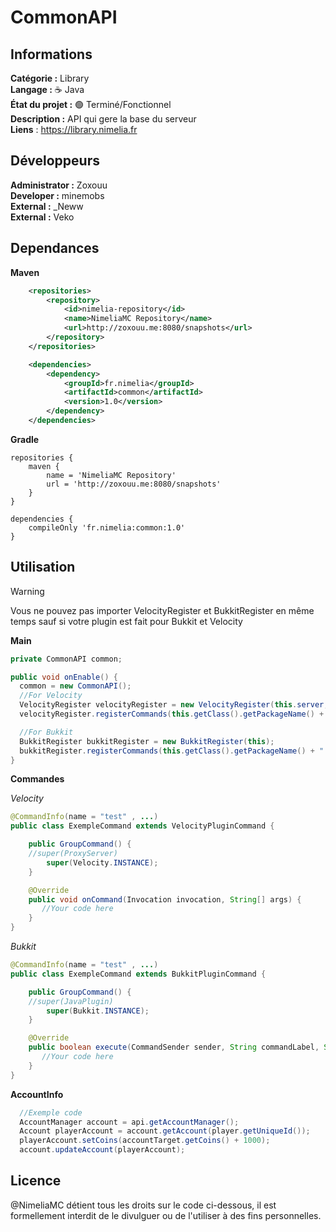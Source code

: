 # CommonAPI

## Informations

**Catégorie :** Library  
**Langage :** :coffee: Java  
**État du projet :** :green_circle: Terminé/Fonctionnel  
**Description :** API qui gere la base du serveur   
**Liens** : https://library.nimelia.fr

## Développeurs

**Administrator :** Zoxouu  
**Developer :** minemobs  
**External :** _Neww  
**External :** Veko  

## Dependances

**Maven**
```XML
    <repositories>
        <repository>
            <id>nimelia-repository</id>
            <name>NimeliaMC Repository</name>
            <url>http://zoxouu.me:8080/snapshots</url>
        </repository>
    </repositories>

    <dependencies>
        <dependency>
            <groupId>fr.nimelia</groupId>
            <artifactId>common</artifactId>
            <version>1.0</version>
        </dependency>
    </dependencies>
```
**Gradle**
```GROOVI
repositories {
    maven {
        name = 'NimeliaMC Repository'
        url = 'http://zoxouu.me:8080/snapshots'
    }
}

dependencies {
    compileOnly 'fr.nimelia:common:1.0'
}
```
## Utilisation


> [!WARNING]
> Vous ne pouvez pas importer VelocityRegister et BukkitRegister en même temps sauf si votre plugin est fait pour Bukkit et Velocity

**Main**
```JAVA
private CommonAPI common;

public void onEnable() {
  common = new CommonAPI();
  //For Velocity
  VelocityRegister velocityRegister = new VelocityRegister(this.server, this.logger);
  velocityRegister.registerCommands(this.getClass().getPackageName() + ".commands");

  //For Bukkit
  BukkitRegister bukkitRegister = new BukkitRegister(this);
  bukkitRegister.registerCommands(this.getClass().getPackageName() + ".commands");
}
```
**Commandes**

*Velocity*
```JAVA
@CommandInfo(name = "test" , ...)
public class ExempleCommand extends VelocityPluginCommand {

    public GroupCommand() {
	//super(ProxyServer)
        super(Velocity.INSTANCE);
    }

    @Override
    public void onCommand(Invocation invocation, String[] args) {
       //Your code here
    }
}
```

*Bukkit*
```JAVA
@CommandInfo(name = "test" , ...)
public class ExempleCommand extends BukkitPluginCommand {

    public GroupCommand() {
	//super(JavaPlugin)
        super(Bukkit.INSTANCE);
    }

    @Override
    public boolean execute(CommandSender sender, String commandLabel, String[] args) {
       //Your code here
    }
}
```

**AccountInfo**
```JAVA
  //Exemple code
  AccountManager account = api.getAccountManager();
  Account playerAccount = account.getAccount(player.getUniqueId());
  playerAccount.setCoins(accountTarget.getCoins() + 1000);
  account.updateAccount(playerAccount);
```

## Licence

@NimeliaMC détient tous les droits sur le code ci-dessous, il est formellement interdit de le divulguer ou de l'utiliser à des fins personnelles.
